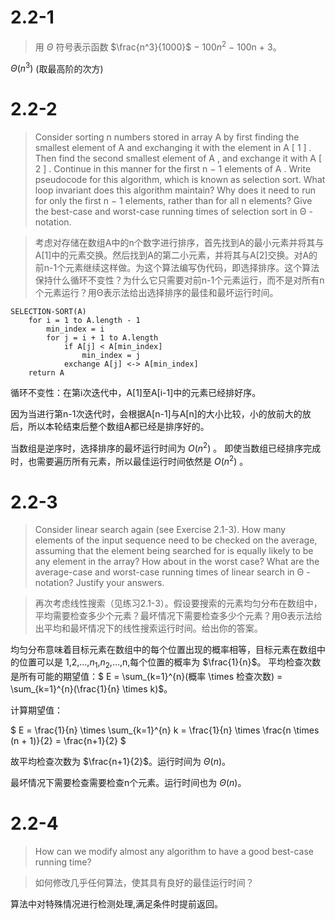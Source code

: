 # 2.2-1

> 用 $\Theta$ 符号表示函数 $\frac{n^3}{1000}$ − $100n^2$ − 100n + 3。

$\Theta(n^3)$ (取最高阶的次方)

# 2.2-2

> Consider sorting n numbers stored in array A by first finding the smallest element of A and exchanging it with the element in A [ 1 ] . Then find the second smallest element of A , and exchange it with A [ 2 ] . Continue in this manner for the first n − 1 elements of A . Write pseudocode for this algorithm, which is known as selection sort. What loop invariant does this algorithm maintain? Why does it need to run for only the first n − 1 elements, rather than for all n elements? Give the best-case and worst-case running times of selection sort in Θ -notation.

> 考虑对存储在数组A中的n个数字进行排序，首先找到A的最小元素并将其与A[1]中的元素交换。然后找到A的第二小元素，并将其与A[2]交换。对A的前n-1个元素继续这样做。为这个算法编写伪代码，即选择排序。这个算法保持什么循环不变性？为什么它只需要对前n-1个元素运行，而不是对所有n个元素运行？用Θ表示法给出选择排序的最佳和最坏运行时间。

```
SELECTION-SORT(A)
    for i = 1 to A.length - 1
        min_index = i
        for j = i + 1 to A.length
            if A[j] < A[min_index]
                min_index = j
            exchange A[j] <-> A[min_index]
    return A
```
循环不变性：在第i次迭代中，A[1]至A[i-1]中的元素已经排好序。

因为当进行第n-1次迭代时，会根据A[n-1]与A[n]的大小比较，小的放前大的放后，所以本轮结束后整个数组A都已经是排序好的。

当数组是逆序时，选择排序的最坏运行时间为 $O(n^2)$ 。
即使当数组已经排序完成时，也需要遍历所有元素，所以最佳运行时间依然是 $O(n^2)$ 。

# 2.2-3

> Consider linear search again (see Exercise 2.1-3). How many elements of the input sequence need to be checked on the average, assuming that the element being searched for is equally likely to be any element in the array? How about in the worst case? What are the average-case and worst-case running times of linear search in Θ -notation? Justify your answers.

> 再次考虑线性搜索（见练习2.1-3）。假设要搜索的元素均匀分布在数组中，平均需要检查多少个元素？最坏情况下需要检查多少个元素？用Θ表示法给出平均和最坏情况下的线性搜索运行时间。给出你的答案。

均匀分布意味着目标元素在数组中的每个位置出现的概率相等，目标元素在数组中的位置可以是 1,2,…,$n_1$,$n_2$,…,n,每个位置的概率为 $\frac{1}{n}$​。
平均检查次数是所有可能的期望值：$ E = \sum_{k=1}^{n}(概率 \times 检查次数) = \sum_{k=1}^{n}(\frac{1}{n} \times k)$​。

计算期望值：

$ E = \frac{1}{n} \times \sum_{k=1}^{n} k = \frac{1}{n} \times \frac{n \times (n + 1)}{2} = \frac{n+1}{2} $

故平均检查次数为 $\frac{n+1}{2}$。运行时间为 $\Theta(n)$。

最坏情况下需要检查需要检查n个元素。运行时间也为 $\Theta(n)$。

# 2.2-4

> How can we modify almost any algorithm to have a good best-case running time?

> 如何修改几乎任何算法，使其具有良好的最佳运行时间？

算法中对特殊情况进行检测处理,满足条件时提前返回。